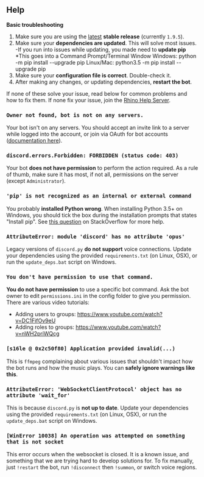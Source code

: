 ## Help
**Basic troubleshooting**

1. Make sure you are using the [latest](https://github.com/SexualRhinoceros/MusicBot/releases/tag/1.9.5) **stable release** (currently `1.9.5`).
2. Make sure your **dependencies are updated**. This will solve most issues.
-If you run into issues while updating, you made need to **update pip**
*This goes into a Command Prompt/Terminal Window
Windows: python -m pip install --upgrade pip
Linux/Mac: python3.5 -m pip install --upgrade pip
3. Make sure your **configuration file is correct**. Double-check it.
4. After making any changes, or updating dependencies, **restart the bot**.

If none of these solve your issue, read below for common problems and how to fix them. If none fix your issue, join the [Rhino Help Server](http://discord.me/rhinohelp).

### `Owner not found, bot is not on any servers.`

Your bot isn't on any servers. You should accept an invite link to a server while logged into the account, or join via OAuth for bot accounts ([documentation here](https://discordapp.com/developers/docs/intro)).

### `discord.errors.Forbidden: FORBIDDEN (status code: 403)`

Your bot **does not have permission** to perform the action required. As a rule of thumb, make sure it has most, if not all, permissions on the server (except `Administrator`).

### `'pip' is not recognized as an internal or external command`

You probably **installed Python wrong**. When installing Python 3.5+ on Windows, you should tick the box during the installation prompts that states "Install pip". See [this question](http://stackoverflow.com/questions/23708898/pip-is-not-recognized-as-an-internal-or-external-command) on StackOverflow for more help.

### `AttributeError: module 'discord' has no attribute 'opus'`

Legacy versions of `discord.py` **do not support** voice connections. Update your dependencies using the provided `requirements.txt` (on Linux, OSX), or run the `update_deps.bat` script on Windows.

### `You don't have permission to use that command.`

**You do not have permission** to use a specific bot command. Ask the bot owner to edit `permissions.ini` in the config folder to give you permission. There are various video tutorials:

* Adding users to groups: https://www.youtube.com/watch?v=DC1FifOv9eU
* Adding roles to groups: https://www.youtube.com/watch?v=nWH2priWQcg

### `[s16le @ 0x2c50f80] Application provided invalid(...)`

This is `ffmpeg` complaining about various issues that shouldn't impact how the bot runs and how the music plays. You can **safely ignore warnings like this**.

### `AttributeError: 'WebSocketClientProtocol' object has no attribute 'wait_for'`

This is because `discord.py` is **not up to date**. Update your dependencies using the provided `requirements.txt` (on Linux, OSX), or run the `update_deps.bat` script on Windows.

### `[WinError 10038] An operation was attempted on something that is not socket`

This error occurs when the websocket is closed. It is a known issue, and something that we are trying hard to develop solutions for. To fix manually, just `!restart` the bot, run `!disconnect` then `!summon`, or switch voice regions.